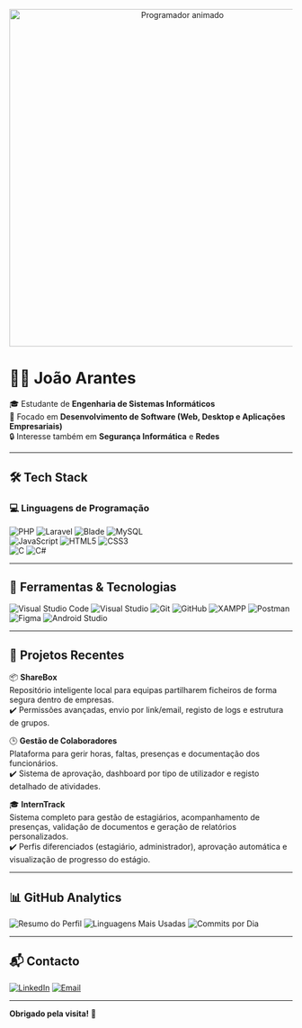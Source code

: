 <p align="center">
  <img src="https://media2.giphy.com/media/v1.Y2lkPTc5MGI3NjExczExY2ZjYjA5OXk2MnJpNDlhNWs4Mmw3aW95b3VqMjN6NGZtNmtweCZlcD12MV9pbnRlcm5hbF9naWZfYnlfaWQmY3Q9Zw/zOvBKUUEERdNm/giphy.gif" alt="Programador animado" width="600"/>
</p>




# 👨‍💻 João Arantes

🎓 Estudante de **Engenharia de Sistemas Informáticos**  
🚀 Focado em **Desenvolvimento de Software (Web, Desktop e Aplicações Empresariais)**  
🔒 Interesse também em **Segurança Informática** e **Redes**

---

## 🛠️ Tech Stack

### 💻 Linguagens de Programação

![PHP](https://img.shields.io/badge/PHP-777BB4?style=for-the-badge&logo=php&logoColor=white)
![Laravel](https://img.shields.io/badge/Laravel-E74430?style=for-the-badge&logo=laravel&logoColor=white)
![Blade](https://img.shields.io/badge/Blade-black?style=for-the-badge)
![MySQL](https://img.shields.io/badge/MySQL-005C84?style=for-the-badge&logo=mysql&logoColor=white)  
![JavaScript](https://img.shields.io/badge/JavaScript-F7DF1E?style=for-the-badge&logo=javascript&logoColor=black)
![HTML5](https://img.shields.io/badge/HTML5-E34F26?style=for-the-badge&logo=html5&logoColor=white)
![CSS3](https://img.shields.io/badge/CSS3-1572B6?style=for-the-badge&logo=css3&logoColor=white)  
![C](https://img.shields.io/badge/C-00599C?style=for-the-badge&logo=c&logoColor=white)
![C#](https://img.shields.io/badge/C%23-239120?style=for-the-badge&logo=c-sharp&logoColor=white)

---

## 🧰 Ferramentas & Tecnologias

![Visual Studio Code](https://img.shields.io/badge/VS_Code-007ACC?style=for-the-badge&logo=visual-studio-code&logoColor=white)
![Visual Studio](https://img.shields.io/badge/Visual_Studio-5C2D91?style=for-the-badge&logo=visual-studio&logoColor=white)
![Git](https://img.shields.io/badge/Git-F05032?style=for-the-badge&logo=git&logoColor=white)
![GitHub](https://img.shields.io/badge/GitHub-181717?style=for-the-badge&logo=github&logoColor=white)
![XAMPP](https://img.shields.io/badge/XAMPP-FB7A24?style=for-the-badge&logo=xampp&logoColor=white)
![Postman](https://img.shields.io/badge/Postman-FF6C37?style=for-the-badge&logo=postman&logoColor=white)
![Figma](https://img.shields.io/badge/Figma-F24E1E?style=for-the-badge&logo=figma&logoColor=white)
![Android Studio](https://img.shields.io/badge/Android_Studio-3DDC84?style=for-the-badge&logo=android-studio&logoColor=white)

---

## 📌 Projetos Recentes

📦 **ShareBox**  
Repositório inteligente local para equipas partilharem ficheiros de forma segura dentro de empresas.  
✔️ Permissões avançadas, envio por link/email, registo de logs e estrutura de grupos.

🕒 **Gestão de Colaboradores**  
Plataforma para gerir horas, faltas, presenças e documentação dos funcionários.  
✔️ Sistema de aprovação, dashboard por tipo de utilizador e registo detalhado de atividades.

🎓 **InternTrack**  
Sistema completo para gestão de estagiários, acompanhamento de presenças, validação de documentos e geração de relatórios personalizados.  
✔️ Perfis diferenciados (estagiário, administrador), aprovação automática e visualização de progresso do estágio.

---

## 📊 GitHub Analytics

![Resumo do Perfil](https://github-profile-summary-cards.vercel.app/api/cards/profile-details?username=Arantes722&theme=github_dark)
![Linguagens Mais Usadas](https://github-profile-summary-cards.vercel.app/api/cards/most-commit-language?username=Arantes722&theme=github_dark)
![Commits por Dia](https://github-profile-summary-cards.vercel.app/api/cards/productive-time?username=Arantes722&theme=github_dark&utcOffset=0)

---

## 📬 Contacto

[![LinkedIn](https://img.shields.io/badge/LinkedIn-0A66C2?style=for-the-badge&logo=linkedin&logoColor=white)](https://www.linkedin.com/in/arantes72/)
[![Email](https://img.shields.io/badge/Gmail-D14836?style=for-the-badge&logo=gmail&logoColor=white)](mailto:arantesjps@gmail.com)

---

**Obrigado pela visita!** 👋
